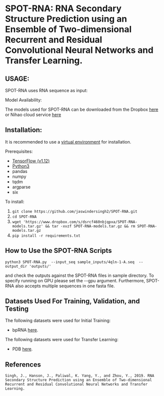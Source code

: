SPOT-RNA: RNA Secondary Structure Prediction using an Ensemble of Two-dimensional Recurrent and Residual Convolutional Neural Networks and Transfer Learning.
====

USAGE:
-----
SPOT-RNA uses RNA sequence as input:

Model Availability:

The models used for SPOT-RNA can be downloaded from the Dropbox [here](https://www.dropbox.com/s/dsrcf460nbjqpxa/SPOT-RNA-models.tar.gz) or Nihao cloud service [here](https://app.nihaocloud.com/f/882db8caf4be43ddaa04/?dl=1)


Installation:
----
It is recommended to use a [virtual environment](http://virtualenvwrapper.readthedocs.io/en/latest/install.html) for installation.

Prerequisites:

* [TensorFlow (v1.12) ](https://www.tensorflow.org/install/) 
* [Python3](https://docs.python-guide.org/starting/install3/linux/)
* pandas
* numpy
* tqdm
* argparse
* six

To install:

1. `git clone https://github.com/jaswindersingh2/SPOT-RNA.git`
2. `cd SPOT-RNA`
2. `wget 'https://www.dropbox.com/s/dsrcf460nbjqpxa/SPOT-RNA-models.tar.gz' && tar -xvzf SPOT-RNA-models.tar.gz && rm SPOT-RNA-models.tar.gz`
3. `pip install -r requirements.txt`

How to Use the SPOT-RNA Scripts
-----

```
python3 SPOT-RNA.py  --input_seq sample_inputs/4qln-1-A.seq  --output_dir 'outputs/'
```

and check the outputs against the SPOT-RNA files in sample directory. To specify running on GPU please set the --gpu argument. Furthermore, SPOT-RNA also accepts multiple sequences in one fasta file. 

Datasets Used For Training, Validation, and Testing
-----

The following datasets were used for Initial Training:
* bpRNA [here](https://www.dropbox.com/s/w3kc4iro8ztbf3m/bpRNA_dataset.zip).


The following datasets were used for Transfer Learning:
* PDB [here](https://www.dropbox.com/s/rlr8n9r5mt456cd/PDB_dataset.zip).

References
-----
```
Singh, J., Hanson, J., Paliwal, K. Yang, Y., and Zhou, Y., 2019. RNA Secondary Structure Prediction using an Ensemble of Two-dimensional Recurrent and Residual Convolutional Neural Networks and Transfer Learning.
```
